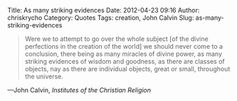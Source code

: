 Title: As many striking evidences
Date: 2012-04-23 09:16
Author: chriskrycho
Category: Quotes
Tags: creation, John Calvin
Slug: as-many-striking-evidences

> Were we to attempt to go over the whole subject [of the divine
> perfections in the creation of the world] we should never come to a
> conclusion, there being as many miracles of divine power, as many
> striking evidences of wisdom and goodness, as there are classes of
> objects, nay as there are individual objects, great or small,
> throughout the universe.

—John Calvin, <cite>Institutes of the Christian Religion</cite>
